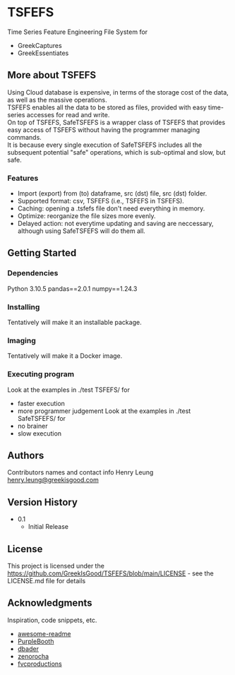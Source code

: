 # TSFEFS
Time Series Feature Engineering File System for<br>
 - GreekCaptures
 - GreekEssentiates

## More about TSFEFS
Using Cloud database is expensive, in terms of the storage cost of the data, as well as the massive operations.<br>
TSFEFS enables all the data to be stored as files, provided with easy time-series accesses for read and write.<br>
On top of TSFEFS, SafeTSFEFS is a wrapper class of TSFEFS that provides easy access of TSFEFS without having the programmer managing commands.<br>
It is because every single execution of SafeTSFEFS includes all the subsequent potential "safe" operations, which is sub-optimal and slow, but safe.<br>

### Features
 - Import (export) from (to) dataframe, src (dst) file, src (dst) folder.
 - Supported format: csv, TSFEFS (i.e., TSFEFS in TSFEFS).
 - Caching: opening a .tsfefs file don't need everything in memory.
 - Optimize: reorganize the file sizes more evenly.
 - Delayed action: not everytime updating and saving are neccessary, although using SafeTSFEFS will do them all.


## Getting Started

### Dependencies
Python 3.10.5
pandas==2.0.1
numpy==1.24.3

### Installing
Tentatively will make it an installable package.

### Imaging
Tentatively will make it a Docker image.

### Executing program
Look at the examples in ./test TSFEFS/ for
 - faster execution
 - more programmer judgement
Look at the examples in ./test SafeTSFEFS/ for
 - no brainer
 - slow execution

## Authors
Contributors names and contact info
Henry Leung henry.leung@greekisgood.com


## Version History
* 0.1
    * Initial Release

## License

This project is licensed under the https://github.com/GreekIsGood/TSFEFS/blob/main/LICENSE - see the LICENSE.md file for details



## Acknowledgments

Inspiration, code snippets, etc.
* [awesome-readme](https://github.com/matiassingers/awesome-readme)
* [PurpleBooth](https://gist.github.com/PurpleBooth/109311bb0361f32d87a2)
* [dbader](https://github.com/dbader/readme-template)
* [zenorocha](https://gist.github.com/zenorocha/4526327)
* [fvcproductions](https://gist.github.com/fvcproductions/1bfc2d4aecb01a834b46)
